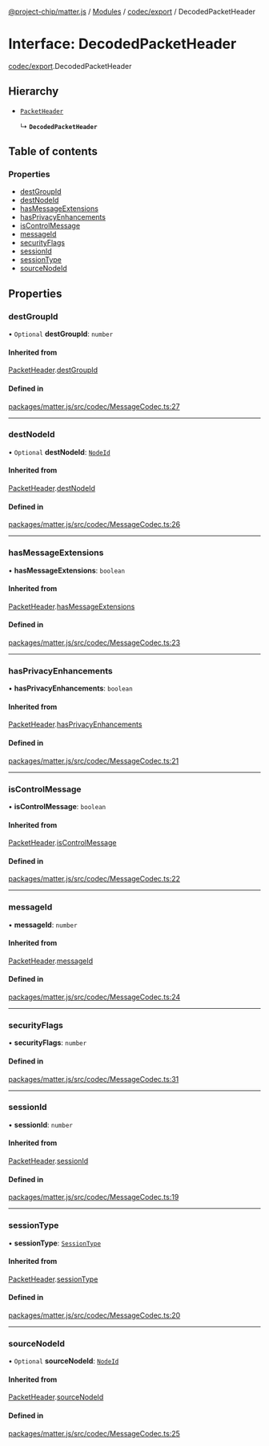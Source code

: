 [@project-chip/matter.js](../README.md) / [Modules](../modules.md) / [codec/export](../modules/codec_export.md) / DecodedPacketHeader

# Interface: DecodedPacketHeader

[codec/export](../modules/codec_export.md).DecodedPacketHeader

## Hierarchy

- [`PacketHeader`](codec_export.PacketHeader.md)

  ↳ **`DecodedPacketHeader`**

## Table of contents

### Properties

- [destGroupId](codec_export.DecodedPacketHeader.md#destgroupid)
- [destNodeId](codec_export.DecodedPacketHeader.md#destnodeid)
- [hasMessageExtensions](codec_export.DecodedPacketHeader.md#hasmessageextensions)
- [hasPrivacyEnhancements](codec_export.DecodedPacketHeader.md#hasprivacyenhancements)
- [isControlMessage](codec_export.DecodedPacketHeader.md#iscontrolmessage)
- [messageId](codec_export.DecodedPacketHeader.md#messageid)
- [securityFlags](codec_export.DecodedPacketHeader.md#securityflags)
- [sessionId](codec_export.DecodedPacketHeader.md#sessionid)
- [sessionType](codec_export.DecodedPacketHeader.md#sessiontype)
- [sourceNodeId](codec_export.DecodedPacketHeader.md#sourcenodeid)

## Properties

### destGroupId

• `Optional` **destGroupId**: `number`

#### Inherited from

[PacketHeader](codec_export.PacketHeader.md).[destGroupId](codec_export.PacketHeader.md#destgroupid)

#### Defined in

[packages/matter.js/src/codec/MessageCodec.ts:27](https://github.com/project-chip/matter.js/blob/0c058ae17fdba4c0b89b8b13c309011d51782299/packages/matter.js/src/codec/MessageCodec.ts#L27)

___

### destNodeId

• `Optional` **destNodeId**: [`NodeId`](../modules/datatype_export.md#nodeid)

#### Inherited from

[PacketHeader](codec_export.PacketHeader.md).[destNodeId](codec_export.PacketHeader.md#destnodeid)

#### Defined in

[packages/matter.js/src/codec/MessageCodec.ts:26](https://github.com/project-chip/matter.js/blob/0c058ae17fdba4c0b89b8b13c309011d51782299/packages/matter.js/src/codec/MessageCodec.ts#L26)

___

### hasMessageExtensions

• **hasMessageExtensions**: `boolean`

#### Inherited from

[PacketHeader](codec_export.PacketHeader.md).[hasMessageExtensions](codec_export.PacketHeader.md#hasmessageextensions)

#### Defined in

[packages/matter.js/src/codec/MessageCodec.ts:23](https://github.com/project-chip/matter.js/blob/0c058ae17fdba4c0b89b8b13c309011d51782299/packages/matter.js/src/codec/MessageCodec.ts#L23)

___

### hasPrivacyEnhancements

• **hasPrivacyEnhancements**: `boolean`

#### Inherited from

[PacketHeader](codec_export.PacketHeader.md).[hasPrivacyEnhancements](codec_export.PacketHeader.md#hasprivacyenhancements)

#### Defined in

[packages/matter.js/src/codec/MessageCodec.ts:21](https://github.com/project-chip/matter.js/blob/0c058ae17fdba4c0b89b8b13c309011d51782299/packages/matter.js/src/codec/MessageCodec.ts#L21)

___

### isControlMessage

• **isControlMessage**: `boolean`

#### Inherited from

[PacketHeader](codec_export.PacketHeader.md).[isControlMessage](codec_export.PacketHeader.md#iscontrolmessage)

#### Defined in

[packages/matter.js/src/codec/MessageCodec.ts:22](https://github.com/project-chip/matter.js/blob/0c058ae17fdba4c0b89b8b13c309011d51782299/packages/matter.js/src/codec/MessageCodec.ts#L22)

___

### messageId

• **messageId**: `number`

#### Inherited from

[PacketHeader](codec_export.PacketHeader.md).[messageId](codec_export.PacketHeader.md#messageid)

#### Defined in

[packages/matter.js/src/codec/MessageCodec.ts:24](https://github.com/project-chip/matter.js/blob/0c058ae17fdba4c0b89b8b13c309011d51782299/packages/matter.js/src/codec/MessageCodec.ts#L24)

___

### securityFlags

• **securityFlags**: `number`

#### Defined in

[packages/matter.js/src/codec/MessageCodec.ts:31](https://github.com/project-chip/matter.js/blob/0c058ae17fdba4c0b89b8b13c309011d51782299/packages/matter.js/src/codec/MessageCodec.ts#L31)

___

### sessionId

• **sessionId**: `number`

#### Inherited from

[PacketHeader](codec_export.PacketHeader.md).[sessionId](codec_export.PacketHeader.md#sessionid)

#### Defined in

[packages/matter.js/src/codec/MessageCodec.ts:19](https://github.com/project-chip/matter.js/blob/0c058ae17fdba4c0b89b8b13c309011d51782299/packages/matter.js/src/codec/MessageCodec.ts#L19)

___

### sessionType

• **sessionType**: [`SessionType`](../enums/codec_export.SessionType.md)

#### Inherited from

[PacketHeader](codec_export.PacketHeader.md).[sessionType](codec_export.PacketHeader.md#sessiontype)

#### Defined in

[packages/matter.js/src/codec/MessageCodec.ts:20](https://github.com/project-chip/matter.js/blob/0c058ae17fdba4c0b89b8b13c309011d51782299/packages/matter.js/src/codec/MessageCodec.ts#L20)

___

### sourceNodeId

• `Optional` **sourceNodeId**: [`NodeId`](../modules/datatype_export.md#nodeid)

#### Inherited from

[PacketHeader](codec_export.PacketHeader.md).[sourceNodeId](codec_export.PacketHeader.md#sourcenodeid)

#### Defined in

[packages/matter.js/src/codec/MessageCodec.ts:25](https://github.com/project-chip/matter.js/blob/0c058ae17fdba4c0b89b8b13c309011d51782299/packages/matter.js/src/codec/MessageCodec.ts#L25)
